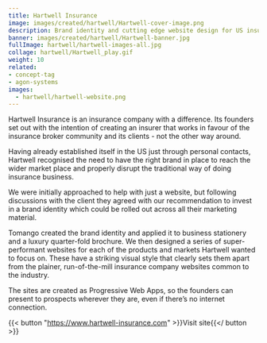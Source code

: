 ```yaml
---
title: Hartwell Insurance
image: images/created/hartwell/Hartwell-cover-image.png
description: Brand identity and cutting edge website design for US insurance company.
banner: images/created/hartwell/Hartwell-banner.jpg
fullImage: hartwell/hartwell-images-all.jpg
collage: hartwell/Hartwell_play.gif
weight: 10
related:
- concept-tag
- agon-systems
images:
  - hartwell/hartwell-website.png
---
```

 
Hartwell Insurance is an insurance company with a difference. Its founders set out with the intention of creating an insurer that works in favour of the insurance broker community and its clients - not the other way around.

Having already established itself in the US just through personal contacts, Hartwell recognised the need to have the right brand in place to reach the wider market place and properly disrupt the traditional way of doing insurance
business.

We were initially approached to help with just a website, but following discussions with the client they agreed with our recommendation to invest in a brand identity which could be rolled out across all their marketing material.

Tomango created the brand identity and applied it to business stationery and a luxury quarter-fold brochure. We then designed a series of super-performant websites for each of the products and markets Hartwell wanted to focus on.
These have a striking visual style that clearly sets them apart from the plainer, run-of-the-mill insurance company websites common to the industry.

The sites are created as Progressive Web Apps, so the founders can present to prospects wherever they are, even if there’s no internet connection.

{{< button "https://www.hartwell-insurance.com" >}}Visit site{{</ button >}}
